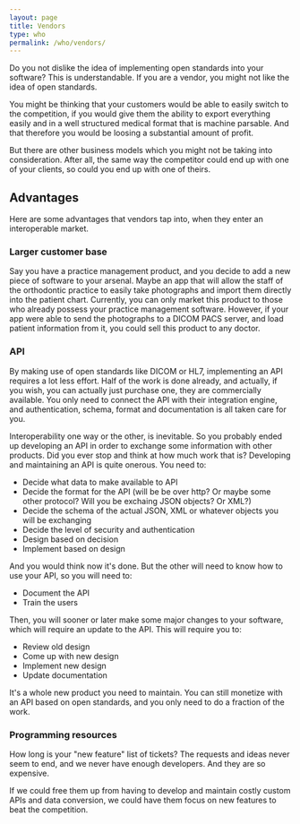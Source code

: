 ```yaml
---
layout: page
title: Vendors
type: who
permalink: /who/vendors/
---
```


Do you not dislike the idea of implementing open standards into your software? This is understandable. 
If you are a vendor, you might not like the idea of open standards. 

You might be thinking that your customers would be able to easily switch to the competition, if you would give them the ability to export everything easily and in a well structured medical format that is machine parsable. And that therefore you would be loosing a substantial amount of profit.

But there are other business models which you might not be taking into consideration. After all, the same way the competitor could end up with one of your clients, so could you end up with one of theirs. 

## Advantages

Here are some advantages that vendors tap into, when they enter an interoperable market.

### Larger customer base

Say you have a practice management product, and you decide to add a new piece of software to your arsenal. Maybe an app that will allow the staff of the orthodontic practice to easily take photographs and import them directly into the patient chart. Currently, you can only market this product to those who already possess your practice management software. However, if your app were able to send the photographs to a DICOM PACS server, and load patient information from it, you could sell this product to any doctor.

### API

By making use of open standards like DICOM or HL7, implementing an API requires a lot less effort. Half of the work is done already, and actually, if you wish, you can actually just purchase one, they are commercially available. You only need to connect the API with their integration engine, and authentication, schema, format and documentation is all taken care for you.

Interoperability one way or the other, is inevitable. So you probably ended up developing an API in order to exchange some information with other products. Did you ever stop and think at how much work that is? Developing and maintaining an API is quite onerous. You need to:

- Decide what data to make available to API
- Decide the format for the API (will be be over http? Or maybe some other protocol? Will you be exchaing JSON objects? Or XML?)
- Decide the schema of the actual JSON, XML or whatever objects you will be exchanging
- Decide the level of security and authentication
- Design based on decision
- Implement based on design

And you would think now it's done. But the other will need to know how to use your API, so you will need to:

- Document the API
- Train the users

Then, you will sooner or later make some major changes to your software, which will require an update to the API. This will require you to:

- Review old design
- Come up with new design
- Implement new design
- Update documentation

It's a whole new product you need to maintain. You can still monetize with an API based on open standards, and you only need to do a fraction of the work. 

### Programming resources 

How long is your "new feature" list of tickets? The requests and ideas never seem to end, and we never have enough developers. And they are so expensive.

If we could free them up from having to develop and maintain costly custom APIs and data conversion, we could have them focus on new features to beat the competition.